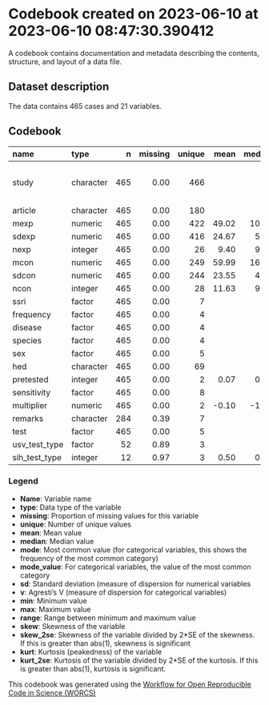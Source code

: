 Codebook created on 2023-06-10 at 2023-06-10 08:47:30.390412
================

A codebook contains documentation and metadata describing the contents,
structure, and layout of a data file.

## Dataset description

The data contains 465 cases and 21 variables.

## Codebook

<table>
<thead>
<tr>
<th style="text-align:left;">
name
</th>
<th style="text-align:left;">
type
</th>
<th style="text-align:right;">
n
</th>
<th style="text-align:right;">
missing
</th>
<th style="text-align:right;">
unique
</th>
<th style="text-align:right;">
mean
</th>
<th style="text-align:right;">
median
</th>
<th style="text-align:right;">
mode
</th>
<th style="text-align:left;">
mode_value
</th>
<th style="text-align:right;">
sd
</th>
<th style="text-align:right;">
v
</th>
<th style="text-align:right;">
min
</th>
<th style="text-align:right;">
max
</th>
<th style="text-align:right;">
range
</th>
<th style="text-align:right;">
skew
</th>
<th style="text-align:right;">
skew_2se
</th>
<th style="text-align:right;">
kurt
</th>
<th style="text-align:right;">
kurt_2se
</th>
</tr>
</thead>
<tbody>
<tr>
<td style="text-align:left;">
study
</td>
<td style="text-align:left;">
character
</td>
<td style="text-align:right;">
465
</td>
<td style="text-align:right;">
0.00
</td>
<td style="text-align:right;">
466
</td>
<td style="text-align:right;">
</td>
<td style="text-align:right;">
</td>
<td style="text-align:right;">
1.00
</td>
<td style="text-align:left;">
Abd el Wahab 2018_Fluoxetine_20_Chronic \[daily, 14x\]\_Mouse_CUMS (4
wks)\_TOA
</td>
<td style="text-align:right;">
</td>
<td style="text-align:right;">
1.00
</td>
<td style="text-align:right;">
</td>
<td style="text-align:right;">
</td>
<td style="text-align:right;">
</td>
<td style="text-align:right;">
</td>
<td style="text-align:right;">
</td>
<td style="text-align:right;">
</td>
<td style="text-align:right;">
</td>
</tr>
<tr>
<td style="text-align:left;">
article
</td>
<td style="text-align:left;">
character
</td>
<td style="text-align:right;">
465
</td>
<td style="text-align:right;">
0.00
</td>
<td style="text-align:right;">
180
</td>
<td style="text-align:right;">
</td>
<td style="text-align:right;">
</td>
<td style="text-align:right;">
16.00
</td>
<td style="text-align:left;">
Kassai 2012
</td>
<td style="text-align:right;">
</td>
<td style="text-align:right;">
0.99
</td>
<td style="text-align:right;">
</td>
<td style="text-align:right;">
</td>
<td style="text-align:right;">
</td>
<td style="text-align:right;">
</td>
<td style="text-align:right;">
</td>
<td style="text-align:right;">
</td>
<td style="text-align:right;">
</td>
</tr>
<tr>
<td style="text-align:left;">
mexp
</td>
<td style="text-align:left;">
numeric
</td>
<td style="text-align:right;">
465
</td>
<td style="text-align:right;">
0.00
</td>
<td style="text-align:right;">
422
</td>
<td style="text-align:right;">
49.02
</td>
<td style="text-align:right;">
10.99
</td>
<td style="text-align:right;">
10.99
</td>
<td style="text-align:left;">
</td>
<td style="text-align:right;">
140.12
</td>
<td style="text-align:right;">
</td>
<td style="text-align:right;">
0.00
</td>
<td style="text-align:right;">
1734.69
</td>
<td style="text-align:right;">
1734.69
</td>
<td style="text-align:right;">
7.52
</td>
<td style="text-align:right;">
33.20
</td>
<td style="text-align:right;">
75.67
</td>
<td style="text-align:right;">
167.43
</td>
</tr>
<tr>
<td style="text-align:left;">
sdexp
</td>
<td style="text-align:left;">
numeric
</td>
<td style="text-align:right;">
465
</td>
<td style="text-align:right;">
0.00
</td>
<td style="text-align:right;">
416
</td>
<td style="text-align:right;">
24.67
</td>
<td style="text-align:right;">
5.60
</td>
<td style="text-align:right;">
5.60
</td>
<td style="text-align:left;">
</td>
<td style="text-align:right;">
57.44
</td>
<td style="text-align:right;">
</td>
<td style="text-align:right;">
0.00
</td>
<td style="text-align:right;">
494.88
</td>
<td style="text-align:right;">
494.88
</td>
<td style="text-align:right;">
4.09
</td>
<td style="text-align:right;">
18.05
</td>
<td style="text-align:right;">
19.59
</td>
<td style="text-align:right;">
43.35
</td>
</tr>
<tr>
<td style="text-align:left;">
nexp
</td>
<td style="text-align:left;">
integer
</td>
<td style="text-align:right;">
465
</td>
<td style="text-align:right;">
0.00
</td>
<td style="text-align:right;">
26
</td>
<td style="text-align:right;">
9.40
</td>
<td style="text-align:right;">
9.00
</td>
<td style="text-align:right;">
9.00
</td>
<td style="text-align:left;">
</td>
<td style="text-align:right;">
5.57
</td>
<td style="text-align:right;">
</td>
<td style="text-align:right;">
3.00
</td>
<td style="text-align:right;">
101.00
</td>
<td style="text-align:right;">
98.00
</td>
<td style="text-align:right;">
10.12
</td>
<td style="text-align:right;">
44.68
</td>
<td style="text-align:right;">
155.87
</td>
<td style="text-align:right;">
344.87
</td>
</tr>
<tr>
<td style="text-align:left;">
mcon
</td>
<td style="text-align:left;">
numeric
</td>
<td style="text-align:right;">
465
</td>
<td style="text-align:right;">
0.00
</td>
<td style="text-align:right;">
249
</td>
<td style="text-align:right;">
59.99
</td>
<td style="text-align:right;">
16.20
</td>
<td style="text-align:right;">
16.20
</td>
<td style="text-align:left;">
</td>
<td style="text-align:right;">
156.23
</td>
<td style="text-align:right;">
</td>
<td style="text-align:right;">
0.09
</td>
<td style="text-align:right;">
1836.73
</td>
<td style="text-align:right;">
1836.64
</td>
<td style="text-align:right;">
6.62
</td>
<td style="text-align:right;">
29.23
</td>
<td style="text-align:right;">
60.09
</td>
<td style="text-align:right;">
132.96
</td>
</tr>
<tr>
<td style="text-align:left;">
sdcon
</td>
<td style="text-align:left;">
numeric
</td>
<td style="text-align:right;">
465
</td>
<td style="text-align:right;">
0.00
</td>
<td style="text-align:right;">
244
</td>
<td style="text-align:right;">
23.55
</td>
<td style="text-align:right;">
4.50
</td>
<td style="text-align:right;">
4.50
</td>
<td style="text-align:left;">
</td>
<td style="text-align:right;">
51.60
</td>
<td style="text-align:right;">
</td>
<td style="text-align:right;">
0.00
</td>
<td style="text-align:right;">
454.50
</td>
<td style="text-align:right;">
454.50
</td>
<td style="text-align:right;">
3.84
</td>
<td style="text-align:right;">
16.94
</td>
<td style="text-align:right;">
18.22
</td>
<td style="text-align:right;">
40.30
</td>
</tr>
<tr>
<td style="text-align:left;">
ncon
</td>
<td style="text-align:left;">
integer
</td>
<td style="text-align:right;">
465
</td>
<td style="text-align:right;">
0.00
</td>
<td style="text-align:right;">
28
</td>
<td style="text-align:right;">
11.63
</td>
<td style="text-align:right;">
9.00
</td>
<td style="text-align:right;">
9.00
</td>
<td style="text-align:left;">
</td>
<td style="text-align:right;">
10.99
</td>
<td style="text-align:right;">
</td>
<td style="text-align:right;">
3.00
</td>
<td style="text-align:right;">
104.00
</td>
<td style="text-align:right;">
101.00
</td>
<td style="text-align:right;">
4.34
</td>
<td style="text-align:right;">
19.16
</td>
<td style="text-align:right;">
22.38
</td>
<td style="text-align:right;">
49.52
</td>
</tr>
<tr>
<td style="text-align:left;">
ssri
</td>
<td style="text-align:left;">
factor
</td>
<td style="text-align:right;">
465
</td>
<td style="text-align:right;">
0.00
</td>
<td style="text-align:right;">
7
</td>
<td style="text-align:right;">
</td>
<td style="text-align:right;">
</td>
<td style="text-align:right;">
211.00
</td>
<td style="text-align:left;">
Fluoxetine
</td>
<td style="text-align:right;">
</td>
<td style="text-align:right;">
0.72
</td>
<td style="text-align:right;">
</td>
<td style="text-align:right;">
</td>
<td style="text-align:right;">
</td>
<td style="text-align:right;">
</td>
<td style="text-align:right;">
</td>
<td style="text-align:right;">
</td>
<td style="text-align:right;">
</td>
</tr>
<tr>
<td style="text-align:left;">
frequency
</td>
<td style="text-align:left;">
factor
</td>
<td style="text-align:right;">
465
</td>
<td style="text-align:right;">
0.00
</td>
<td style="text-align:right;">
4
</td>
<td style="text-align:right;">
</td>
<td style="text-align:right;">
</td>
<td style="text-align:right;">
338.00
</td>
<td style="text-align:left;">
Acute
</td>
<td style="text-align:right;">
</td>
<td style="text-align:right;">
0.42
</td>
<td style="text-align:right;">
</td>
<td style="text-align:right;">
</td>
<td style="text-align:right;">
</td>
<td style="text-align:right;">
</td>
<td style="text-align:right;">
</td>
<td style="text-align:right;">
</td>
<td style="text-align:right;">
</td>
</tr>
<tr>
<td style="text-align:left;">
disease
</td>
<td style="text-align:left;">
factor
</td>
<td style="text-align:right;">
465
</td>
<td style="text-align:right;">
0.00
</td>
<td style="text-align:right;">
4
</td>
<td style="text-align:right;">
</td>
<td style="text-align:right;">
</td>
<td style="text-align:right;">
389.00
</td>
<td style="text-align:left;">
Healthy
</td>
<td style="text-align:right;">
</td>
<td style="text-align:right;">
0.28
</td>
<td style="text-align:right;">
</td>
<td style="text-align:right;">
</td>
<td style="text-align:right;">
</td>
<td style="text-align:right;">
</td>
<td style="text-align:right;">
</td>
<td style="text-align:right;">
</td>
<td style="text-align:right;">
</td>
</tr>
<tr>
<td style="text-align:left;">
species
</td>
<td style="text-align:left;">
factor
</td>
<td style="text-align:right;">
465
</td>
<td style="text-align:right;">
0.00
</td>
<td style="text-align:right;">
4
</td>
<td style="text-align:right;">
</td>
<td style="text-align:right;">
</td>
<td style="text-align:right;">
279.00
</td>
<td style="text-align:left;">
Mouse
</td>
<td style="text-align:right;">
</td>
<td style="text-align:right;">
0.50
</td>
<td style="text-align:right;">
</td>
<td style="text-align:right;">
</td>
<td style="text-align:right;">
</td>
<td style="text-align:right;">
</td>
<td style="text-align:right;">
</td>
<td style="text-align:right;">
</td>
<td style="text-align:right;">
</td>
</tr>
<tr>
<td style="text-align:left;">
sex
</td>
<td style="text-align:left;">
factor
</td>
<td style="text-align:right;">
465
</td>
<td style="text-align:right;">
0.00
</td>
<td style="text-align:right;">
5
</td>
<td style="text-align:right;">
</td>
<td style="text-align:right;">
</td>
<td style="text-align:right;">
372.00
</td>
<td style="text-align:left;">
Male
</td>
<td style="text-align:right;">
</td>
<td style="text-align:right;">
0.34
</td>
<td style="text-align:right;">
</td>
<td style="text-align:right;">
</td>
<td style="text-align:right;">
</td>
<td style="text-align:right;">
</td>
<td style="text-align:right;">
</td>
<td style="text-align:right;">
</td>
<td style="text-align:right;">
</td>
</tr>
<tr>
<td style="text-align:left;">
hed
</td>
<td style="text-align:left;">
character
</td>
<td style="text-align:right;">
465
</td>
<td style="text-align:right;">
0.00
</td>
<td style="text-align:right;">
69
</td>
<td style="text-align:right;">
</td>
<td style="text-align:right;">
</td>
<td style="text-align:right;">
73.00
</td>
<td style="text-align:left;">
0.81300813008130079
</td>
<td style="text-align:right;">
</td>
<td style="text-align:right;">
0.94
</td>
<td style="text-align:right;">
</td>
<td style="text-align:right;">
</td>
<td style="text-align:right;">
</td>
<td style="text-align:right;">
</td>
<td style="text-align:right;">
</td>
<td style="text-align:right;">
</td>
<td style="text-align:right;">
</td>
</tr>
<tr>
<td style="text-align:left;">
pretested
</td>
<td style="text-align:left;">
integer
</td>
<td style="text-align:right;">
465
</td>
<td style="text-align:right;">
0.00
</td>
<td style="text-align:right;">
2
</td>
<td style="text-align:right;">
0.07
</td>
<td style="text-align:right;">
0.00
</td>
<td style="text-align:right;">
0.00
</td>
<td style="text-align:left;">
</td>
<td style="text-align:right;">
0.25
</td>
<td style="text-align:right;">
</td>
<td style="text-align:right;">
0.00
</td>
<td style="text-align:right;">
1.00
</td>
<td style="text-align:right;">
1.00
</td>
<td style="text-align:right;">
3.46
</td>
<td style="text-align:right;">
15.29
</td>
<td style="text-align:right;">
10.02
</td>
<td style="text-align:right;">
22.16
</td>
</tr>
<tr>
<td style="text-align:left;">
sensitivity
</td>
<td style="text-align:left;">
factor
</td>
<td style="text-align:right;">
465
</td>
<td style="text-align:right;">
0.00
</td>
<td style="text-align:right;">
8
</td>
<td style="text-align:right;">
</td>
<td style="text-align:right;">
</td>
<td style="text-align:right;">
442.00
</td>
<td style="text-align:left;">
None
</td>
<td style="text-align:right;">
</td>
<td style="text-align:right;">
0.10
</td>
<td style="text-align:right;">
</td>
<td style="text-align:right;">
</td>
<td style="text-align:right;">
</td>
<td style="text-align:right;">
</td>
<td style="text-align:right;">
</td>
<td style="text-align:right;">
</td>
<td style="text-align:right;">
</td>
</tr>
<tr>
<td style="text-align:left;">
multiplier
</td>
<td style="text-align:left;">
numeric
</td>
<td style="text-align:right;">
465
</td>
<td style="text-align:right;">
0.00
</td>
<td style="text-align:right;">
2
</td>
<td style="text-align:right;">
-0.10
</td>
<td style="text-align:right;">
-1.00
</td>
<td style="text-align:right;">
-1.00
</td>
<td style="text-align:left;">
</td>
<td style="text-align:right;">
1.00
</td>
<td style="text-align:right;">
</td>
<td style="text-align:right;">
-1.00
</td>
<td style="text-align:right;">
1.00
</td>
<td style="text-align:right;">
2.00
</td>
<td style="text-align:right;">
0.20
</td>
<td style="text-align:right;">
0.89
</td>
<td style="text-align:right;">
-1.96
</td>
<td style="text-align:right;">
-4.34
</td>
</tr>
<tr>
<td style="text-align:left;">
remarks
</td>
<td style="text-align:left;">
character
</td>
<td style="text-align:right;">
284
</td>
<td style="text-align:right;">
0.39
</td>
<td style="text-align:right;">
7
</td>
<td style="text-align:right;">
</td>
<td style="text-align:right;">
</td>
<td style="text-align:right;">
181.00
</td>
<td style="text-align:left;">
</td>
<td style="text-align:right;">
</td>
<td style="text-align:right;">
0.61
</td>
<td style="text-align:right;">
</td>
<td style="text-align:right;">
</td>
<td style="text-align:right;">
</td>
<td style="text-align:right;">
</td>
<td style="text-align:right;">
</td>
<td style="text-align:right;">
</td>
<td style="text-align:right;">
</td>
</tr>
<tr>
<td style="text-align:left;">
test
</td>
<td style="text-align:left;">
factor
</td>
<td style="text-align:right;">
465
</td>
<td style="text-align:right;">
0.00
</td>
<td style="text-align:right;">
5
</td>
<td style="text-align:right;">
</td>
<td style="text-align:right;">
</td>
<td style="text-align:right;">
218.00
</td>
<td style="text-align:left;">
EPM
</td>
<td style="text-align:right;">
</td>
<td style="text-align:right;">
0.61
</td>
<td style="text-align:right;">
</td>
<td style="text-align:right;">
</td>
<td style="text-align:right;">
</td>
<td style="text-align:right;">
</td>
<td style="text-align:right;">
</td>
<td style="text-align:right;">
</td>
<td style="text-align:right;">
</td>
</tr>
<tr>
<td style="text-align:left;">
usv_test_type
</td>
<td style="text-align:left;">
factor
</td>
<td style="text-align:right;">
52
</td>
<td style="text-align:right;">
0.89
</td>
<td style="text-align:right;">
3
</td>
<td style="text-align:right;">
</td>
<td style="text-align:right;">
</td>
<td style="text-align:right;">
413.00
</td>
<td style="text-align:left;">
</td>
<td style="text-align:right;">
</td>
<td style="text-align:right;">
0.49
</td>
<td style="text-align:right;">
</td>
<td style="text-align:right;">
</td>
<td style="text-align:right;">
</td>
<td style="text-align:right;">
</td>
<td style="text-align:right;">
</td>
<td style="text-align:right;">
</td>
<td style="text-align:right;">
</td>
</tr>
<tr>
<td style="text-align:left;">
sih_test_type
</td>
<td style="text-align:left;">
integer
</td>
<td style="text-align:right;">
12
</td>
<td style="text-align:right;">
0.97
</td>
<td style="text-align:right;">
3
</td>
<td style="text-align:right;">
0.50
</td>
<td style="text-align:right;">
0.50
</td>
<td style="text-align:right;">
0.50
</td>
<td style="text-align:left;">
</td>
<td style="text-align:right;">
0.52
</td>
<td style="text-align:right;">
</td>
<td style="text-align:right;">
0.00
</td>
<td style="text-align:right;">
1.00
</td>
<td style="text-align:right;">
1.00
</td>
<td style="text-align:right;">
0.00
</td>
<td style="text-align:right;">
0.00
</td>
<td style="text-align:right;">
-2.16
</td>
<td style="text-align:right;">
-0.88
</td>
</tr>
</tbody>
</table>

### Legend

- **Name**: Variable name
- **type**: Data type of the variable
- **missing**: Proportion of missing values for this variable
- **unique**: Number of unique values
- **mean**: Mean value
- **median**: Median value
- **mode**: Most common value (for categorical variables, this shows the
  frequency of the most common category)
- **mode_value**: For categorical variables, the value of the most
  common category
- **sd**: Standard deviation (measure of dispersion for numerical
  variables
- **v**: Agresti’s V (measure of dispersion for categorical variables)
- **min**: Minimum value
- **max**: Maximum value
- **range**: Range between minimum and maximum value
- **skew**: Skewness of the variable
- **skew_2se**: Skewness of the variable divided by 2\*SE of the
  skewness. If this is greater than abs(1), skewness is significant
- **kurt**: Kurtosis (peakedness) of the variable
- **kurt_2se**: Kurtosis of the variable divided by 2\*SE of the
  kurtosis. If this is greater than abs(1), kurtosis is significant.

This codebook was generated using the [Workflow for Open Reproducible
Code in Science (WORCS)](https://osf.io/zcvbs/)
